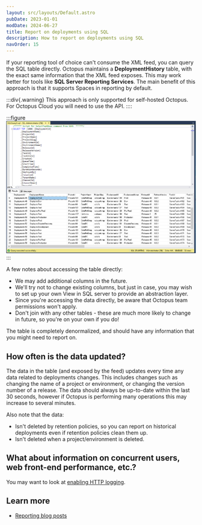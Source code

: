```yaml
---
layout: src/layouts/Default.astro
pubDate: 2023-01-01
modDate: 2024-06-27
title: Report on deployments using SQL
description: How to report on deployments using SQL
navOrder: 15
---
```


If your reporting tool of choice can't consume the XML feed, you can query the SQL table directly. Octopus maintains a **DeploymentHistory** table, with the exact same information that the XML feed exposes. This may work better for tools like **SQL Server Reporting Services**. The main benefit of this approach is that it supports Spaces in reporting by default.

:::div{.warning}
This approach is only supported for self-hosted Octopus. For Octopus Cloud you will need to use the API.
::::

:::figure
![](/docs/administration/reporting/images/sql.png)
:::

A few notes about accessing the table directly:

- We may add additional columns in the future.
- We'll try not to change existing columns, but just in case, you may wish to set up your own View in SQL server to provide an abstraction layer.
- Since you're accessing the data directly, be aware that Octopus team permissions won't apply.
- Don't join with any other tables - these are much more likely to change in future, so you're on your own if you do!

The table is completely denormalized, and should have any information that you might need to report on.

## How often is the data updated?

The data in the table (and exposed by the feed) updates every time any data related to deployments changes. This includes changes such as changing the name of a project or environment, or changing the version number of a release. The data should always be up-to-date within the last 30 seconds, however if Octopus is performing many operations this may increase to several minutes.

Also note that the data:

- Isn't deleted by retention policies, so you can report on historical deployments even if retention policies clean them up.
- Isn't deleted when a project/environment is deleted.

## What about information on concurrent users, web front-end performance, etc.?

You may want to look at [enabling HTTP logging](/docs/administration/managing-infrastructure/performance/enable-web-request-logging).

## Learn more

- [Reporting blog posts](https://octopus.com/blog/tag/reporting)
